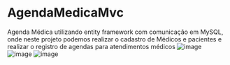# AgendaMedicaMvc
Agenda Médica utilizando entity framework com comunicação em MySQL, onde neste projeto podemos realizar o cadastro de Médicos e pacientes e realizar o registro de agendas para atendimentos médicos
![image](https://user-images.githubusercontent.com/91994574/182503507-472a9417-bee9-4b00-b30b-6fddbe93adc9.png)
![image](https://user-images.githubusercontent.com/91994574/182503522-be60e76d-1c6d-47fd-a818-de9f000884d7.png)
![image](https://user-images.githubusercontent.com/91994574/182503533-d1bdccfe-0369-4c03-9a74-a43eb161f72f.png)
